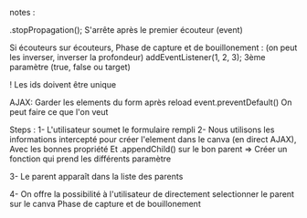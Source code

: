 notes :

.stopPropagation();
S'arrête après le premier écouteur (event)

Si écouteurs sur écouteurs,
Phase de capture et de bouillonement : (on peut les inverser, inverser la profondeur)
addEventListener(1, 2, 3); 3ème paramètre (true, false ou target)

! Les ids doivent être unique

AJAX: 
Garder les elements du form après reload 
event.preventDefault()
On peut faire ce que l'on veut

Steps : 
1- L'utilisateur soumet le formulaire rempli 
2- Nous utilisons les informations intercepté pour créer l'element dans le canva (en direct AJAX), 
    Avec les bonnes propriété 
    Et .appendChild() sur le bon parent
  => Créer un fonction qui prend les différents paramètre

3- Le parent apparaît dans la liste des parents 

4- On offre la possibilité à l'utilisateur de directement selectionner le parent sur le canva
      Phase de capture et de bouillonement 
